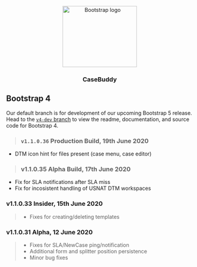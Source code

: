 <p align="center">
  <a href="https://v5.getbootstrap.com/">
    <img src="https://v5.getbootstrap.com/docs/5.0/assets/brand/bootstrap-logo-shadow.png" alt="Bootstrap logo" width="200" height="165">
  </a>
</p>

<h3 align="center">CaseBuddy</h3>

## Bootstrap 4

Our default branch is for development of our upcoming Bootstrap 5 release. Head to the [`v4-dev` branch](https://github.com/twbs/bootstrap/tree/v4-dev) to view the readme, documentation, and source code for Bootstrap 4.

> ### `v1.1.0.36` Production Build, 19th June 2020
- DTM icon hint for files present (case menu, case editor)

> ### v1.1.0.35 Alpha Build, 17th June 2020
- Fix for SLA notifications after SLA miss
- Fix for incosistent handling of USNAT DTM workspaces

### v1.1.0.33 Insider, 15th June 2020
> - Fixes for creating/deleting templates

### v1.1.0.31 Alpha, 12 June 2020
> - Fixes for SLA/NewCase ping/notification
> - Additional form and splitter position persistence
> - Minor bug fixes
